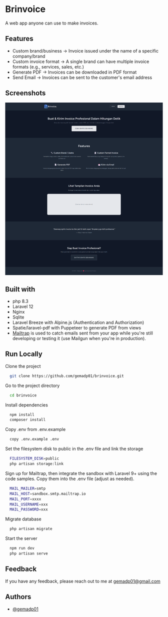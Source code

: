 
# Brinvoice

A web app anyone can use to make invoices.

## Features

- Custom brand/business → Invoice issued under the name of a specific company/brand
- Custom invoice format → A single brand can have multiple invoice formats (e.g., services, sales, etc.)
- Generate PDF → Invoices can be downloaded in PDF format
- Send Email → Invoices can be sent to the customer's email address


## Screenshots

![Brinvoice](./public/assets/brinvoice-homepage.png)


## Built with

- php 8.3
- Laravel 12 
- Nginx
- Sqlite
- Laravel Breeze with Alpine.js (Authentication and Authorization)
- Spatie/laravel-pdf with Puppeteer to generate PDF from views
- [Mailtrap](https://mailtrap.ioa/) is used to catch emails sent from your app while you're still developing or testing it (use Mailgun when you're in production).



## Run Locally

Clone the project

```bash
  git clone https://github.com/gemadp01/brinvoice.git
```

Go to the project directory

```bash
  cd brinvoice
```

Install dependencies

```bash
  npm install
  composer install
```

Copy .env from .env.example

```bash
  copy .env.example .env
```

Set the filesystem disk to public in the .env file and link the storage

```bash
  FILESYSTEM_DISK=public
  php artisan storage:link
```

Sign up for Mailtrap, then integrate the sandbox with Laravel 9+ using the code samples. Copy them into the .env file (adjust as needed).

```bash
  MAIL_MAILER=smtp
  MAIL_HOST=sandbox.smtp.mailtrap.io
  MAIL_PORT=xxxx
  MAIL_USERNAME=xxx
  MAIL_PASSWORD=xxx
```

Migrate database

```bash
  php artisan migrate
```

Start the server

```bash
  npm run dev
  php artisan serve
```


## Feedback

If you have any feedback, please reach out to me at gemadp01@gmail.com


## Authors

- [@gemadp01](https://www.github.com/gemadp01)

